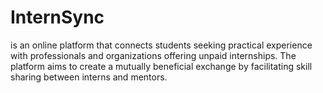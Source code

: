 # InternSync
is an online platform that connects students seeking practical experience with professionals and organizations offering unpaid internships. The platform aims to create a mutually beneficial exchange by facilitating skill sharing between interns and mentors.
